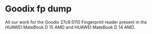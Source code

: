 # Goodix fp dump

All our work for the Goodix 27c6:5110 Fingerprint reader present in the HUAWEI MateBook D 15 AMD and HUAWEI MateBook D 14 AMD.
